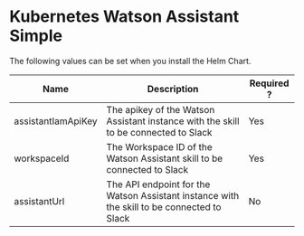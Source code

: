 # Kubernetes Watson Assistant Simple

The following  values can be set  when you install the Helm Chart.

  | Name          | Description | Required ? |
  | ------------- | ----------- | ---------- |
  | assistantIamApiKey | The apikey of the Watson Assistant instance with the skill to be connected to Slack | Yes |
  | workspaceId | The Workspace ID of the Watson Assistant  skill to be connected to Slack | Yes |
  | assistantUrl | The API endpoint for the Watson Assistant instance with the skill to be connected to Slack | No |

